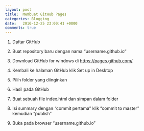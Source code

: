 ```yaml
---
layout: post
title:  Membuat GitHub Pages
categories: Blogging
date:   2016-12-25 23:00:41 +0800
comments: true
---
```

1.	Daftar GitHub
2.	Buat repository baru dengan nama “username.github.io”
 

3.	Download GitHub for windows di https://pages.github.com/
4.	Kembali ke halaman GitHub klik Set up in Desktop
 
5.	Pilih folder yang diinginkan
6.	Hasil pada GitHub 
 
7.	Buat sebuah file index.html dan simpan dalam folder 
 

8.	Isi summary dengan “commit pertama” klik “commit to master” kemudian “publish”
9.	Buka pada browser “username.github.io”
